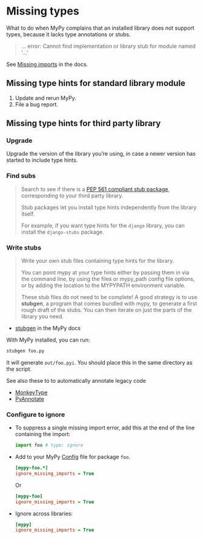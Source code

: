 # Missing types

What to do when MyPy complains that an installed library does not support types, because it lacks type annotations or stubs.

> ... error: Cannot find implementation or library stub for module named '...'

See [Missing imports](https://mypy.readthedocs.io/en/latest/running_mypy.html#missing-imports) in the docs.


## Missing type hints for standard library module

1. Update and rerun MyPy.
2. File a bug report.


## Missing type hints for third party library

### Upgrade

Upgrade the version of the library you’re using, in case a newer version has started to include type hints.

### Find subs

> Search to see if there is a [PEP 561 compliant stub package](https://mypy.readthedocs.io/en/latest/installed_packages.html#installed-packages), corresponding to your third party library.
>
> Stub packages let you install type hints independently from the library itself. 
>
> For example, if you want type hints for the `django` library, you can install the `django-stubs` package.

### Write stubs

> Write your own stub files containing type hints for the library.
> 
> You can point mypy at your type hints either by passing them in via the command line, by using the files or mypy_path config file options, or by adding the location to the MYPYPATH environment variable.
> 
> These stub files do not need to be complete! A good strategy is to use **stubgen**, a program that comes bundled with mypy, to generate a first rough draft of the stubs. You can then iterate on just the parts of the library you need.

- [stubgen](https://mypy.readthedocs.io/en/stable/stubgen.html) in the MyPy docs

With MyPy installed, you can run:

```sh
stubgen foo.py
```

It will generate `out/foo.pyi`. You should place this in the same directory as the script.

See also these to to automatically annotate legacy code

- [MonkeyType](https://monkeytype.readthedocs.io/en/latest/index.html)
- [PyAnnotate](https://github.com/dropbox/pyannotate)

### Configure to ignore

- To suppress a single missing import error, add this at the end of the line containing the import:
    ```python
    import foo # type: ignore
    ```
- Add to your MyPy [Config](config.md) file for package `foo`.
    ```ini
    [mypy-foo.*]
    ignore_missing_imports = True
    ```
    Or
    ```ini
    [mypy-foo]
    ignore_missing_imports = True
    ```
- Ignore across libraries:
    ```ini
    [mypy]
    ignore_missing_imports = True
    ```
